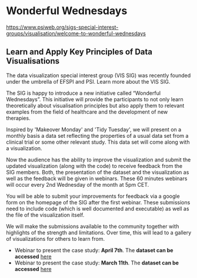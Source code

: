 # Wonderful Wednesdays

https://www.psiweb.org/sigs-special-interest-groups/visualisation/welcome-to-wonderful-wednesdays

## Learn and Apply Key Principles of Data Visualisations
The data visualization special interest group (VIS SIG) was recently founded under the umbrella of EFSPI and PSI. Learn more about the VIS SIG.

The SIG is happy to introduce a new initiative called “Wonderful Wednesdays”. This initiative will provide the participants to not only learn theoretically about visualisation principles but also apply them to relevant examples from the field of healthcare and the development of new therapies. 

Inspired by 'Makeover Monday' and 'Tidy Tuesday', we will present on a monthly basis a data set reflecting the properties of a usual data set from a clinical trial or some other relevant study. This data set will come along with a visualization. 

Now the audience has the ability to improve the visualization and submit the updated visualization (along with the code) to receive feedback from the SIG members. Both, the presentation of the dataset and the visualization as well as the feedback will be given in webinars. These 60 minutes webinars will occur every 2nd Wednesday of the month at 5pm CET. 

You will be able to submit your improvements for feedback via a google form on the homepage of the SIG after the first webinar. These submissions need to include code (which is well documented and executable) as well as the file of the visualization itself.

We will make the submissions available to the community together with highlights of the strength and limitations. Over time, this will lead to a gallery of visualizations for others to learn from.

* Webinar to present the case study: **April 7th**. The **dataset can be accessed** [here](https://github.com/VIS-SIG/Wonderful-Wednesdays/tree/master/data/2020/2020-04-08)
* Webinar to present the case study: **March 11th**. The **dataset can be accessed** [here](https://github.com/VIS-SIG/Wonderful-Wednesdays/tree/master/data/2020/2020-03-11)

